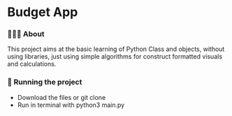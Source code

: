 # Budget App

### 👨🏻‍💻 About
This project aims at the basic learning of Python Class and objects, without using libraries, just using simple algorithms for construct formatted visuals and calculations.

### 🚀 Running the project
- Download the files or git clone
- Run in terminal with python3 main.py